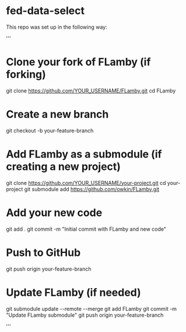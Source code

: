 # fed-data-select

This repo was set up in the following way:

'''

# Clone your fork of FLamby (if forking)
git clone https://github.com/YOUR_USERNAME/FLamby.git
cd FLamby

# Create a new branch
git checkout -b your-feature-branch

# Add FLamby as a submodule (if creating a new project)
git clone https://github.com/YOUR_USERNAME/your-project.git
cd your-project
git submodule add https://github.com/owkin/FLamby.git

# Add your new code
git add .
git commit -m "Initial commit with FLamby and new code"

# Push to GitHub
git push origin your-feature-branch

# Update FLamby (if needed)
git submodule update --remote --merge
git add FLamby
git commit -m "Update FLamby submodule"
git push origin your-feature-branch

'''
